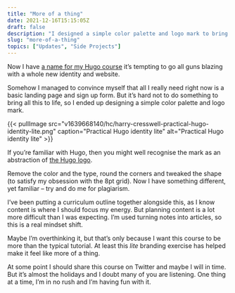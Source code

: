 ```yaml
---
title: "More of a thing"
date: 2021-12-16T15:15:05Z
draft: false
description: "I designed a simple color palette and logo mark to bring this course to life."
slug: "more-of-a-thing"
topics: ["Updates", "Side Projects"]
---
```


Now I have [a name for my Hugo course](/writing/practical-hugo/) it’s tempting to go all guns blazing with a whole new identity and website. 

Somehow I managed to convince myself that all I really need right now is a basic landing page and sign up form. But it’s hard not to do something to bring all this to life, so I ended up designing a simple color palette and logo mark. 

{{< pullImage src="v1639668140/hc/harry-cresswell-practical-hugo-identity-lite.png" caption="Practical Hugo identity lite" alt="Practical Hugo identity lite" >}}

If you’re familiar with Hugo, then you might well recognise the mark as an abstraction of [the Hugo logo](https://gohugo.io/img/hugo.png). 

Remove the color and the type, round the corners and tweaked the shape (to satisfy my obsession with the 8pt grid). Now I have something different, yet familiar – try and do me for plagiarism.

I’ve been putting a curriculum outline together alongside this, as I know content is where I should focus my energy. But planning content is a lot more difficult than I was expecting. I’m used turning notes into articles, so this is a real mindset shift.

Maybe I’m overthinking it, but that’s only because I want this course to be more than the typical  tutorial. At least this *lite* branding exercise has helped make it feel like more of a thing.

At some point I should share this course on Twitter and maybe I will in time. But it’s almost the holidays and I doubt many of you are listening. One thing at a time, I’m in no rush and I’m having fun with it.